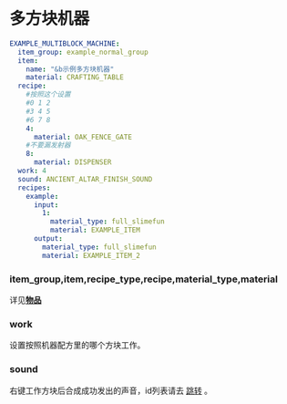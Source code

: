 # 多方块机器

```yaml
EXAMPLE_MULTIBLOCK_MACHINE:
  item_group: example_normal_group
  item:
    name: "&b示例多方块机器"
    material: CRAFTING_TABLE
  recipe:
    #按照这个设置
    #0 1 2
    #3 4 5
    #6 7 8
    4:
      material: OAK_FENCE_GATE
    #不要漏发射器
    8:
      material: DISPENSER
  work: 4
  sound: ANCIENT_ALTAR_FINISH_SOUND
  recipes:
    example:
      input:
        1:
          material_type: full_slimefun
          material: EXAMPLE_ITEM
      output:
        material_type: full_slimefun
        material: EXAMPLE_ITEM_2           
```

### item\_group,item,recipe\_type,recipe,material\_type,material

详见[**物品**](broken-reference)

### **work**

设置按照机器配方里的哪个方块工作。

### sound

右键工作方块后合成成功发出的声音，id列表请去 [跳转](https://slimefun.github.io/javadocs/Slimefun4/docs/io/github/thebusybiscuit/slimefun4/core/services/sounds/SoundEffect.html) 。







